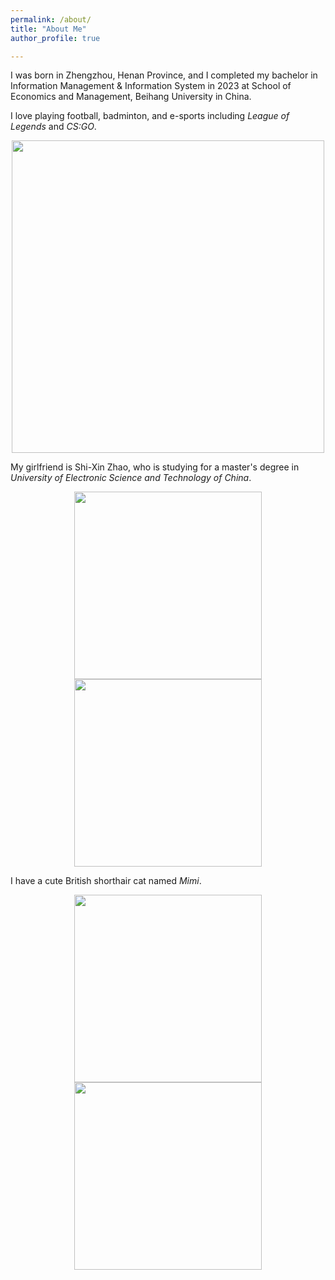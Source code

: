```yaml
---
permalink: /about/
title: "About Me"
author_profile: true

---
```


I was born in Zhengzhou, Henan Province, and I completed my bachelor in Information Management & Information System in 2023 at School of Economics and Management, Beihang University in China.

I love playing football, badminton, and e-sports including *League of Legends* and *CS:GO*.

<center><img src="https://pics-1309385371.cos.ap-beijing.myqcloud.com/typora-win/%E5%BE%AE%E4%BF%A1%E5%9B%BE%E7%89%87_20241205161731.jpg" width="500"/></center>



My girlfriend is Shi-Xin Zhao, who is studying for a master's degree in *University of Electronic Science and Technology of China*.

<center class="half">    <img src="https://pics-1309385371.cos.ap-beijing.myqcloud.com/typora-win/%E5%BE%AE%E4%BF%A1%E5%9B%BE%E7%89%87_20241205161411.jpg" width="300"/>    <img src="https://pics-1309385371.cos.ap-beijing.myqcloud.com/typora-win/%E5%BE%AE%E4%BF%A1%E5%9B%BE%E7%89%87_20241205161423.jpg" width="300"/> </center>

I have a cute British shorthair cat named *Mimi*.

<center class="half">    <img src="https://pics-1309385371.cos.ap-beijing.myqcloud.com//typora-mac/IMG_1691.png" width="300"/>    <img src="https://pics-1309385371.cos.ap-beijing.myqcloud.com//typora-mac/IMG_4024.png" width="300"/> </center>



